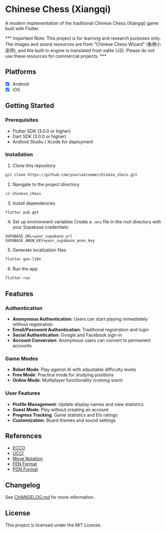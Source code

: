 # Chinese Chess (Xiangqi)

A modern implementation of the traditional Chinese Chess (Xiangqi) game built with Flutter.

*** Important Note: This project is for learning and research purposes only. The images and sound resources are from "Chinese Chess Wizard" (象棋小巫师), and the built-in engine is translated from xqlite (JS). Please do not use these resources for commercial projects. ***

## Platforms
- [x] Android
- [x] iOS

## Getting Started

### Prerequisites

- Flutter SDK (3.0.0 or higher)
- Dart SDK (3.0.0 or higher)
- Android Studio / Xcode for deployment

### Installation

1. Clone this repository
```bash
git clone https://github.com/yourusername/chinese_chess.git
```

2. Navigate to the project directory
```bash
cd chinese_chess
```

3. Install dependencies
```bash
flutter pub get
```

4. Set up environment variables
Create a `.env` file in the root directory with your Supabase credentials:
```
SUPABASE_URL=your_supabase_url
SUPABASE_ANON_KEY=your_supabase_anon_key
```

5. Generate localization files
```bash
flutter gen-l10n
```

6. Run the app
```bash
flutter run
```

## Features

### Authentication
- **Anonymous Authentication**: Users can start playing immediately without registration
- **Email/Password Authentication**: Traditional registration and login
- **Social Authentication**: Google and Facebook sign-in
- **Account Conversion**: Anonymous users can convert to permanent accounts

### Game Modes
- **Robot Mode**: Play against AI with adjustable difficulty levels
- **Free Mode**: Practice mode for studying positions
- **Online Mode**: Multiplayer functionality (coming soon)

### User Features
- **Profile Management**: Update display names and view statistics
- **Guest Mode**: Play without creating an account
- **Progress Tracking**: Game statistics and Elo ratings
- **Customization**: Board themes and sound settings

## References
* [ECCO](https://www.xqbase.com/ecco/ecco_contents.htm#ecco_a)
* [UCCI](https://www.xqbase.com/protocol/cchess_ucci.htm)
* [Move Notation](https://www.xqbase.com/protocol/cchess_move.htm)
* [FEN Format](https://www.xqbase.com/protocol/cchess_fen.htm)
* [PGN Format](https://www.xqbase.com/protocol/cchess_pgn.htm)

## Changelog

See [CHANGELOG.md](CHANGELOG.md) for more information.

## License

This project is licensed under the MIT License.
